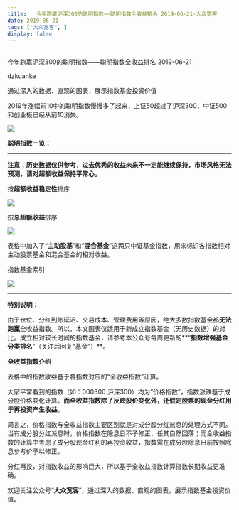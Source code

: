 ```yaml
---
title:   今年跑赢沪深300的聪明指数——聪明指数全收益排名 2019-06-21-大众宽客
date: 2019-06-21
tags: ["大众宽客", ]
display: false
---
```



## 



今年跑赢沪深300的聪明指数——聪明指数全收益排名 2019-06-21




dzkuanke




通过深入的数据、直观的图表，展示指数基金投资价值




2019年涨幅前10中的聪明指数慢慢多了起来，上证50超过了沪深300，中证500和创业板已经从前10消失。

<img class="rich_pages" data-ratio="0.5553235908141962" data-s="300,640" src="https://mmbiz.qpic.cn/mmbiz_png/PKw3FQPmhIjmqfIszdnd78q4Wcdh3AEFibEONqdb0R150p2H9AtiaBIib3KiabUKib0dWgk2pKP72H9X3VCXgicUSh1g/640?wx_fmt=png" data-type="png" data-w="958" style=""/>



**聪明指数一览：**

****

**注意：历史数据仅供参考，过去优秀的收益未来不一定能继续保持，市场风格无法预测，请对超额收益保持平常心。**



按**超额收益稳定性**排序

<img class="rich_pages" data-ratio="1.5946502057613168" data-s="300,640" src="https://mmbiz.qpic.cn/mmbiz_png/PKw3FQPmhIjmqfIszdnd78q4Wcdh3AEFKMibUDjicrPv2oNVx8sAWSouvlpEzkVibBpEKDQyrGj4tvn1fxCxVJZ2Q/640?wx_fmt=png" data-type="png" data-w="972" style=""/>

按**总超额收益**排序

<img class="rich_pages" data-ratio="1.5888429752066116" data-s="300,640" src="https://mmbiz.qpic.cn/mmbiz_png/PKw3FQPmhIjmqfIszdnd78q4Wcdh3AEF9lxTDqtzUPfeQhkib6ZoneEibBJCRQ7f0SZOIAnXzl5MLnaz0COFibTaQ/640?wx_fmt=png" data-type="png" data-w="968" style="text-align: center;white-space: normal;"/>



表格中加入了“**主动股基**”和“**混合基金**”这两只中证基金指数，用来标识各指数相对主动股票基金和混合基金的相对收益。



指数基金索引

<img class="rich_pages" data-ratio="1.6285714285714286" data-s="300,640" src="https://mmbiz.qpic.cn/mmbiz_png/PKw3FQPmhIiaQUcjlcJulN6aouzkTdELBiamZwFIkN5iasZqPbKJicZ8AFzC1jrMSLdicXGYEPjdy14dOsrAsX6fWNw/640?wx_fmt=png" data-type="png" data-w="770" style=""/>

****



**特别说明：**



由于仓位、分红到账延迟、交易成本、管理费用等原因，绝大多数指数基金都**无法跑赢**全收益指数。所以，本文图表仅适用于新成立指数基金（无历史数据）的对比。成立相对较长时间的指数基金，请参考本公众号每周更新的**“****指数增强基金分类排名****”（关注后回复“基金”）**。



**全收益指数介绍**



表格中的指数收益基于各指数对应的“全收益指数”计算。



大家平常看到的指数（如：000300 沪深300）均为“价格指数”，指数涨跌基于成分股价格变化计算。**而全收益指数除了反映股价变化外，还假定股票的现金分红用于再投资产生收益**。



简言之，价格指数与全收益指数主要区别就是对成分股分红派息的处理方式不同。当有成分股分红派息时，价格指数在除息日不予修正，任其自然回落；而全收益指数的计算中考虑了成分股现金红利的再投资收益，指数需在成分股除息日前按照除息参考价予以修正。



分红再投，对指数收益的影响巨大，所以基于全收益指数计算指数长期收益更准确。





欢迎关注公众号“**大众宽客**”，通过深入的数据、直观的图表，展示指数基金投资价值。